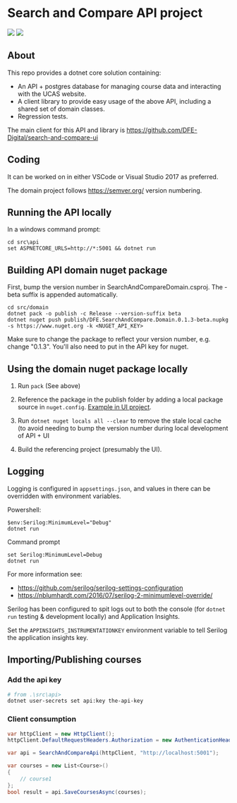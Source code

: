 # Search and Compare API project

[<img src="https://img.shields.io/nuget/v/DFE.SearchAndCompare.Domain.svg">](https://www.nuget.org/packages/DFE.SearchAndCompare.Domain)
[<img src="https://api.travis-ci.org/DFE-Digital/search-and-compare-api.svg?branch=master">](https://travis-ci.org/DFE-Digital/search-and-compare-api?branch=master)

## About

This repo provides a dotnet core solution containing:

* An API + postgres database for managing course data and interacting with the UCAS website.
* A client library to provide easy usage of the above API, including a shared set of domain classes.
* Regression tests.

The main client for this API and library is https://github.com/DFE-Digital/search-and-compare-ui

## Coding

It can be worked on in either VSCode or Visual Studio 2017 as preferred.

The domain project follows https://semver.org/ version numbering.

## Running the API locally

In a windows command prompt:

    cd src\api
    set ASPNETCORE_URLS=http://*:5001 && dotnet run

## Building API domain nuget package

First, bump the version number in SearchAndCompareDomain.csproj. The -beta suffix is appended automatically.

```
cd src/domain
dotnet pack -o publish -c Release --version-suffix beta
dotnet nuget push publish/DFE.SearchAndCompare.Domain.0.1.3-beta.nupkg -s https://www.nuget.org -k <NUGET_API_KEY>
```

Make sure to change the package to reflect your version number, e.g. change "0.1.3". You'll also need to put in the API key for nuget.

## Using the domain nuget package locally

1. Run `pack` (See above)
2. Reference the package in the publish folder by adding a local package source in `nuget.config`.
   [Example in UI project](https://github.com/DFE-Digital/search-and-compare-ui/blob/dd22365f4ae476c9a0126d6acbd60020a6a10858/Nuget.config).

    <configuration><packageSources><add key="local-packages" value="../search-and-compare-api/src/domain/publish" />

3.  Run `dotnet nuget locals all --clear` to remove the stale local cache (to avoid needing to bump the version number during local development
    of API + UI
4. Build the referencing project (presumably the UI).

## Logging

Logging is configured in `appsettings.json`, and values in there can be overridden with environment variables.

Powershell:

    $env:Serilog:MinimumLevel="Debug"
    dotnet run

Command prompt

    set Serilog:MinimumLevel=Debug
    dotnet run

For more information see:

* https://github.com/serilog/serilog-settings-configuration
* https://nblumhardt.com/2016/07/serilog-2-minimumlevel-override/

Serilog has been configured to spit logs out to both the console
(for `dotnet run` testing & development locally) and Application Insights.

Set the `APPINSIGHTS_INSTRUMENTATIONKEY` environment variable to tell Serilog the application insights key.

## Importing/Publishing courses

### Add the api key

```bash
# from .\src\api>
dotnet user-secrets set api:key the-api-key
```
### Client consumption

```csharp
var httpClient = new HttpClient();
httpClient.DefaultRequestHeaders.Authorization = new AuthenticationHeaderValue("Bearer", "the-api-key");

var api = SearchAndCompareApi(httpClient, "http://localhost:5001");

var courses = new List<Course>()
{
    // course1
};
bool result = api.SaveCoursesAsync(courses);
```

